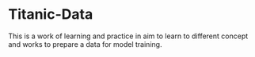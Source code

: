 # Titanic-Data
This is a work of learning and practice in aim to learn to different concept and works to prepare a data for model training. 
